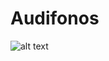 # Audifonos
![alt text](https://raw.githubusercontent.com/MarcelaMs21/Audifonos/master/audifonos.png)

